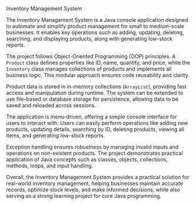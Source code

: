 Inventory Management System

The Inventory Management System is a Java console application designed to automate and simplify product management for small to medium-scale businesses. It enables key operations such as adding, updating, deleting, searching, and displaying products, along with generating low-stock reports.

The project follows Object-Oriented Programming (OOP) principles. A `Product` class defines properties like ID, name, quantity, and price, while the `Inventory` class manages collections of products and implements all business logic. This modular approach ensures code reusability and clarity.

Product data is stored in in-memory collections (`ArrayList`), providing fast access and manipulation during runtime. The system can be extended to use file-based or database storage for persistence, allowing data to be saved and reloaded across sessions.

The application is menu-driven, offering a simple console interface for users to interact with. Users can easily perform operations like adding new products, updating details, searching by ID, deleting products, viewing all items, and generating low-stock reports.

Exception handling ensures robustness by managing invalid inputs and operations on non-existent products. The project demonstrates practical application of Java concepts such as classes, objects, collections, methods, loops, and input handling.

Overall, the Inventory Management System provides a practical solution for real-world inventory management, helping businesses maintain accurate records, optimize stock levels, and make informed decisions, while also serving as a strong learning project for core Java programming.
